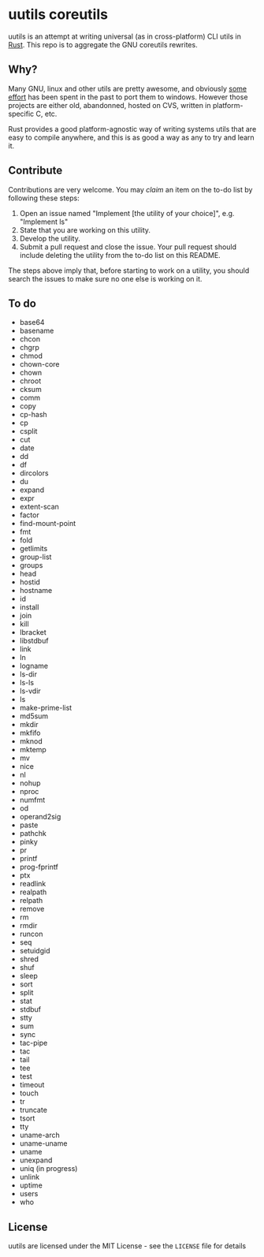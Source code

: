 uutils coreutils
================

uutils is an attempt at writing universal (as in cross-platform) CLI
utils in [Rust](http://rust-lang.org). This repo is to aggregate the GNU
coreutils rewrites.

Why?
----

Many GNU, linux and other utils are pretty awesome, and obviously
[some](http://gnuwin32.sourceforge.net) [effort](http://unxutils.sourceforge.net)
has been spent in the past to port them to windows. However those projects
are either old, abandonned, hosted on CVS, written in platform-specific C, etc.

Rust provides a good platform-agnostic way of writing systems utils that are easy
to compile anywhere, and this is as good a way as any to try and learn it.

Contribute
----------

Contributions are very welcome.  You may *claim* an item on the to-do list by following these steps:

1. Open an issue named "Implement [the utility of your choice]", e.g. "Implement ls"
2. State that you are working on this utility.
3. Develop the utility.
4. Submit a pull request and close the issue.  Your pull request should include deleting the utility from the to-do list on this README.

The steps above imply that, before starting to work on a utility, you should search the issues to make sure no one else is working on it.

To do
-----

- base64
- basename
- chcon
- chgrp
- chmod
- chown-core
- chown
- chroot
- cksum
- comm
- copy
- cp-hash
- cp
- csplit
- cut
- date
- dd
- df
- dircolors
- du
- expand
- expr
- extent-scan
- factor
- find-mount-point
- fmt
- fold
- getlimits
- group-list
- groups
- head
- hostid
- hostname
- id
- install
- join
- kill
- lbracket
- libstdbuf
- link
- ln
- logname
- ls-dir
- ls-ls
- ls-vdir
- ls
- make-prime-list
- md5sum
- mkdir
- mkfifo
- mknod
- mktemp
- mv
- nice
- nl
- nohup
- nproc
- numfmt
- od
- operand2sig
- paste
- pathchk
- pinky
- pr
- printf
- prog-fprintf
- ptx
- readlink
- realpath
- relpath
- remove
- rm
- rmdir
- runcon
- seq
- setuidgid
- shred
- shuf
- sleep
- sort
- split
- stat
- stdbuf
- stty
- sum
- sync
- tac-pipe
- tac
- tail
- tee
- test
- timeout
- touch
- tr
- truncate
- tsort
- tty
- uname-arch
- uname-uname
- uname
- unexpand
- uniq (in progress)
- unlink
- uptime
- users
- who

License
-------

uutils are licensed under the MIT License - see the `LICENSE` file for details
